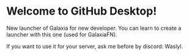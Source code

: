 # Welcome to GitHub Desktop!

New launcher of Galaxia for new developer.
You can learn to create a launcher with this one (used for GalaxiaFN).

If you want to use it for your server, ask me before by discord: Waslyl.

